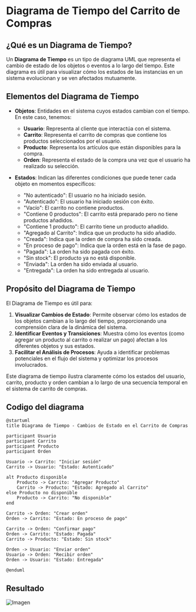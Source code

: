 # Diagrama de Tiempo del Carrito de Compras

## ¿Qué es un Diagrama de Tiempo?

Un **Diagrama de Tiempo** es un tipo de diagrama UML que representa el cambio de estado de los objetos o eventos a lo largo del tiempo. Este diagrama es útil para visualizar cómo los estados de las instancias en un sistema evolucionan y se ven afectados mutuamente.

## Elementos del Diagrama de Tiempo

- **Objetos**: Entidades en el sistema cuyos estados cambian con el tiempo. En este caso, tenemos:
  - **Usuario**: Representa al cliente que interactúa con el sistema.
  - **Carrito**: Representa el carrito de compras que contiene los productos seleccionados por el usuario.
  - **Producto**: Representa los artículos que están disponibles para la compra.
  - **Orden**: Representa el estado de la compra una vez que el usuario ha realizado su selección.

- **Estados**: Indican las diferentes condiciones que puede tener cada objeto en momentos específicos:
  - "No autenticado": El usuario no ha iniciado sesión.
  - "Autenticado": El usuario ha iniciado sesión con éxito.
  - "Vacío": El carrito no contiene productos.
  - "Contiene 0 productos": El carrito está preparado pero no tiene productos añadidos.
  - "Contiene 1 producto": El carrito tiene un producto añadido.
  - "Agregado al Carrito": Indica que un producto ha sido añadido.
  - "Creada": Indica que la orden de compra ha sido creada.
  - "En proceso de pago": Indica que la orden está en la fase de pago.
  - "Pagada": La orden ha sido pagada con éxito.
  - "Sin stock": El producto ya no está disponible.
  - "Enviada": La orden ha sido enviada al usuario.
  - "Entregada": La orden ha sido entregada al usuario.

## Propósito del Diagrama de Tiempo

El Diagrama de Tiempo es útil para:

1. **Visualizar Cambios de Estado**: Permite observar cómo los estados de los objetos cambian a lo largo del tiempo, proporcionando una comprensión clara de la dinámica del sistema.
2. **Identificar Eventos y Transiciones**: Muestra cómo los eventos (como agregar un producto al carrito o realizar un pago) afectan a los diferentes objetos y sus estados.
3. **Facilitar el Análisis de Procesos**: Ayuda a identificar problemas potenciales en el flujo del sistema y optimizar los procesos involucrados.

Este diagrama de tiempo ilustra claramente cómo los estados del usuario, carrito, producto y orden cambian a lo largo de una secuencia temporal en el sistema de carrito de compras.


## Codigo del diagrama
```planuml
@startuml
title Diagrama de Tiempo - Cambios de Estado en el Carrito de Compras

participant Usuario
participant Carrito
participant Producto
participant Orden

Usuario -> Carrito: "Iniciar sesión"
Carrito -> Usuario: "Estado: Autenticado"

alt Producto disponible
    Producto -> Carrito: "Agregar Producto"
    Carrito -> Producto: "Estado: Agregado al Carrito"
else Producto no disponible
    Producto -> Carrito: "No disponible"
end

Carrito -> Orden: "Crear orden"
Orden -> Carrito: "Estado: En proceso de pago"

Carrito -> Orden: "Confirmar pago"
Orden -> Carrito: "Estado: Pagada"
Carrito -> Producto: "Estado: Sin stock"

Orden -> Usuario: "Enviar orden"
Usuario -> Orden: "Recibir orden"
Orden -> Usuario: "Estado: Entregada"

@enduml
```

## Resultado
![Imagen](Img/DiagramaDeTiempo.png)